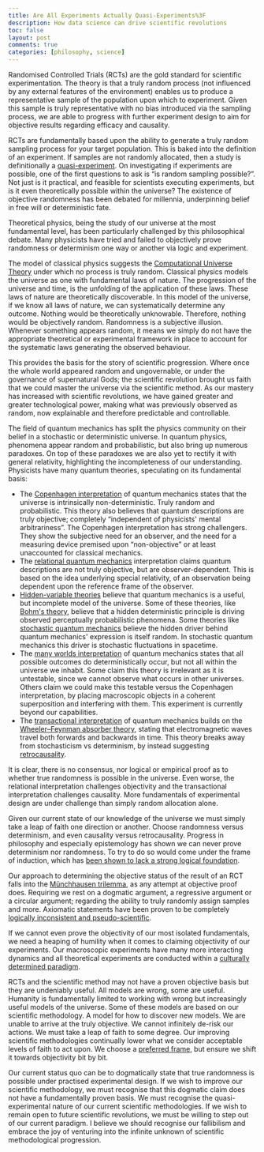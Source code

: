 ```yaml
---
title: Are All Experiments Actually Quasi-Experiments%3F
description: How data science can drive scientific revolutions 
toc: false
layout: post
comments: true
categories: [philosophy, science]
---
```


Randomised Controlled Trials (RCTs) are the gold standard for scientific experimentation. The theory is that a truly random process (not influenced by any external features of the environment) enables us to produce a representative sample of the population upon which to experiment. Given this sample is truly representative with no bias introduced via the sampling process, we are able to progress with further experiment design to aim for objective results regarding efficacy and causality.

RCTs are fundamentally based upon the ability to generate a truly random sampling process for your target population. This is baked into the definition of an experiment. If samples are not randomly allocated, then a study is definitionally a [quasi-experiment](https://en.wikipedia.org/wiki/Quasi-experiment#External%20validity). On investigating if experiments are possible, one of the first questions to ask is “is random sampling possible?”. Not just is it practical, and feasible for scientists executing experiments, but is it even theoretically possible within the universe? The existence of objective randomness has been debated for millennia, underpinning belief in free will or deterministic fate.

Theoretical physics, being the study of our universe at the most fundamental level, has been particularly challenged by this philosophical debate. Many physicists have tried and failed to objectively prove randomness or determinism one way or another via logic and experiment.

The model of classical physics suggests the [Computational Universe Theory](https://www.robbiepalmer.com/philosophy/data-science/2022/03/02/the-philosophy-of-data-science.html#computationalism) under which no process is truly random. Classical physics models the universe as one with fundamental laws of nature. The progression of the universe and time, is the unfolding of the application of these laws. These laws of nature are theoretically discoverable. In this model of the universe, if we know all laws of nature, we can systematically determine any outcome. Nothing would be theoretically unknowable. Therefore, nothing would be objectively random. Randomness is a subjective illusion. Whenever something appears random, it means we simply do not have the appropriate theoretical or experimental framework in place to account for the systematic laws generating the observed behaviour.

This provides the basis for the story of scientific progression. Where once the whole world appeared random and ungovernable, or under the governance of supernatural Gods; the scientific revolution brought us faith that we could master the universe via the scientific method. As our mastery has increased with scientific revolutions, we have gained greater and greater technological power, making what was previously observed as random, now explainable and therefore predictable and controllable.

The field of quantum mechanics has split the physics community on their belief in a stochastic or deterministic universe. In quantum physics, phenomena appear random and probabilistic, but also bring up numerous paradoxes. On top of these paradoxes we are also yet to rectify it with general relativity, highlighting the incompleteness of our understanding. Physicists have many quantum theories, speculating on its fundamental basis:
- The [Copenhagen interpretation](https://en.wikipedia.org/wiki/Copenhagen_interpretation) of quantum mechanics states that the universe is intrinsically non-deterministic. Truly random and probabilistic. This theory also believes that quantum descriptions are truly objective; completely “independent of physicists' mental arbitrariness”. The Copenhagen interpretation has strong challengers. They show the subjective need for an observer, and the need for a measuring device premised upon “non-objective” or at least unaccounted for classical mechanics.
- The [relational quantum mechanics](https://en.wikipedia.org/wiki/Relational_quantum_mechanics) interpretation claims quantum descriptions are not truly objective, but are observer-dependent. This is based on the idea underlying special relativity, of an observation being dependent upon the reference frame of the observer.
- [Hidden-variable theories](https://en.wikipedia.org/wiki/Hidden-variable_theory) believe that quantum mechanics is a useful, but incomplete model of the universe. Some of these theories, like [Bohm's theory](https://en.wikipedia.org/wiki/De_Broglie%E2%80%93Bohm_theory), believe that a hidden deterministic principle is driving observed perceptually probabilistic phenomena. Some theories like [stochastic quantum mechanics](https://en.wikipedia.org/wiki/Stochastic_quantum_mechanics) believe the hidden driver behind quantum mechanics' expression is itself random. In stochastic quantum mechanics this driver is stochastic fluctuations in spacetime.
- The [many worlds interpretation](https://en.wikipedia.org/wiki/Many-worlds_interpretation) of quantum mechanics states that all possible outcomes do deterministically occur, but not all within the universe we inhabit. Some claim this theory is irrelevant as it is untestable, since we cannot observe what occurs in other universes. Others claim we could make this testable versus the Copenhagen interpretation, by placing macroscopic objects in a coherent superposition and interfering with them. This experiment is currently beyond our capabilities.
- The [transactional interpretation](https://en.wikipedia.org/wiki/Transactional_interpretation) of quantum mechanics builds on the [Wheeler–Feynman absorber theory](https://en.wikipedia.org/wiki/Wheeler%E2%80%93Feynman_absorber_theory), stating that electromagnetic waves travel both forwards and backwards in time. This theory breaks away from stochasticism vs determinism, by instead suggesting [retrocausality](https://en.wikipedia.org/wiki/Retrocausality).

It is clear, there is no consensus, nor logical or empirical proof as to whether true randomness is possible in the universe. Even worse, the relational interpretation challenges objectivity and the transactional interpretation challenges causality. More fundamentals of experimental design are under challenge than simply random allocation alone.

Given our current state of our knowledge of the universe we must simply take a leap of faith one direction or another. Choose randomness versus determinism, and even causality versus retrocausality. Progress in philosophy and especially epistemology has shown we can never prove determinism nor randomness. To try to do so would come under the frame of induction, which has [been shown to lack a strong logical foundation](https://www.robbiepalmer.com/philosophy/data-science/2022/03/02/the-philosophy-of-data-science.html#criticisms-of-logical-positivism).

Our approach to determining the objective status of the result of an RCT falls into the [Münchhausen trilemma](https://en.wikipedia.org/wiki/M%C3%BCnchhausen_trilemma), as any attempt at objective proof does. Requiring we rest on a dogmatic argument, a regressive argument or a circular argument; regarding the ability to truly randomly assign samples and more. Axiomatic statements have been proven to be completely [logically inconsistent and pseudo-scientific](https://www.robbiepalmer.com/philosophy/data-science/2022/03/02/the-philosophy-of-data-science.html#critical-rationalism).

If we cannot even prove the objectivity of our most isolated fundamentals, we need a heaping of humility when it comes to claiming objectivity of our experiments. Our macroscopic experiments have many more interacting dynamics and all theoretical experiments are conducted within a [culturally determined paradigm](https://www.robbiepalmer.com/philosophy/data-science/2022/03/02/the-philosophy-of-data-science.html#post-positivism).

RCTs and the scientific method may not have a proven objective basis but they are undeniably useful. All models are wrong, some are useful. Humanity is fundamentally limited to working with wrong but increasingly useful models of the universe. Some of these models are based on our scientific methodology. A model for how to discover new models. We are unable to arrive at the truly objective. We cannot infinitely de-risk our actions. We must take a leap of faith to some degree. Our improving scientific methodologies continually lower what we consider acceptable levels of faith to act upon. We choose a [preferred frame](https://en.wikipedia.org/wiki/Preferred_frame), but ensure we shift it towards objectivity bit by bit.

Our current status quo can be to dogmatically state that true randomness is possible under practised experimental design. If we wish to improve our scientific methodology, we must recognise that this dogmatic claim does not have a fundamentally proven basis. We must recognise the quasi-experimental nature of our current scientific methodologies. If we wish to remain open to future scientific revolutions, we must be willing to step out of our current paradigm. I believe we should recognise our fallibilism and embrace the joy of venturing into the infinite unknown of scientific methodological progression.
